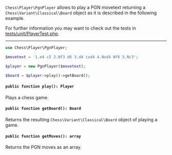 `Chess\Player\PgnPlayer` allows to play a PGN movetext returning a `Chess\Variant\Classical\Board` object as it is described in the following example.

For further information you may want to check out the tests in [tests/unit/PlayerTest.php](https://github.com/chesslablab/php-chess/blob/master/tests/unit/PlayerTest.php).

---

```php
use Chess\Player\PgnPlayer;

$movetext = '1.e4 c5 2.Nf3 d6 3.d4 cxd4 4.Nxd4 Nf6 5.Nc3';

$player = new PgnPlayer($movetext);

$board = $player->play()->getBoard();
```

#### `public function play(): Player`

Plays a chess game.

#### `public function getBoard(): Board`

Returns the resulting `Chess\Variant\Classical\Board` object of playing a game.

#### `public function getMoves(): array`

Returns the PGN moves as an array.
